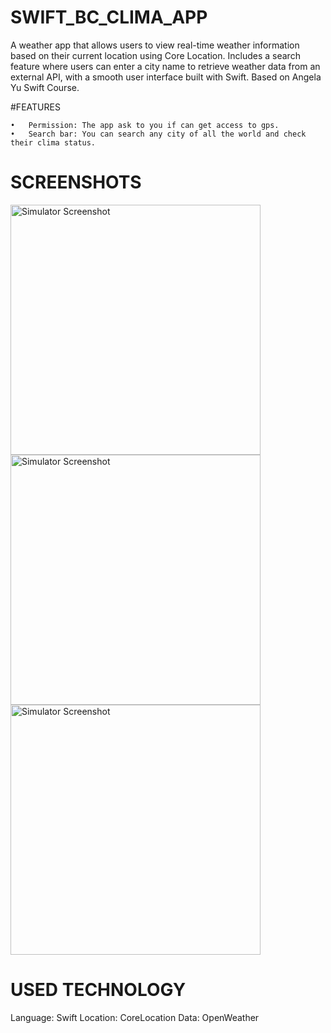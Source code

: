 # SWIFT_BC_CLIMA_APP
A weather app that allows users to view real-time weather information based on their current location using Core Location. Includes a search feature where users can enter a city name to retrieve weather data from an external API, with a smooth user interface built with Swift. Based on Angela Yu Swift Course.

#FEATURES

	•	Permission: The app ask to you if can get access to gps.
 	•	Search bar: You can search any city of all the world and check their clima status.

# SCREENSHOTS
<img src="https://github.com/user-attachments/assets/15c28362-5044-45c7-802c-31a94f773837" alt="Simulator Screenshot" width="400">
<img src="https://github.com/user-attachments/assets/54b04592-8c5d-4fd5-ab03-93013c65f9fe" alt="Simulator Screenshot" width="400">
<img src="https://github.com/user-attachments/assets/5615a28a-0937-4f77-82f2-2d887d9c7ea3" alt="Simulator Screenshot" width="400">

# USED TECHNOLOGY

Language: Swift
Location: CoreLocation
Data: OpenWeather
